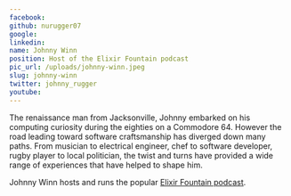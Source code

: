 ```yaml
---
facebook: 
github: nurugger07
google: 
linkedin: 
name: Johnny Winn
position: Host of the Elixir Fountain podcast
pic_url: /uploads/johnny-winn.jpeg
slug: johnny-winn
twitter: johnny_rugger
youtube: 
---
```

<p>The renaissance man from Jacksonville, Johnny embarked on his computing curiosity during the eighties on a Commodore 64. However the road leading toward software craftsmanship has diverged down many paths. From musician to electrical engineer, chef to software developer, rugby player to local politician, the twist and turns have provided a wide range of experiences that have helped to shape him.</p>

<p>Johnny Winn hosts and runs the popular <a href="https://soundcloud.com/elixirfountain">Elixir Fountain podcast</a>.</p>
